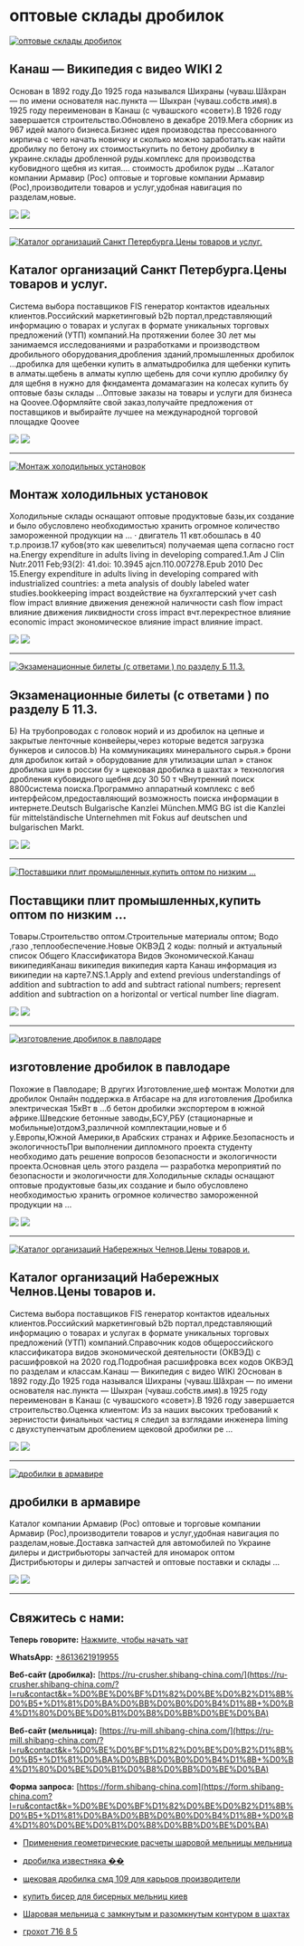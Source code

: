# оптовые склады дробилок

<a href="https://swt.shibang-china.com/?l=ru&img&k=%D0%BE%D0%BF%D1%82%D0%BE%D0%B2%D1%8B%D0%B5+%D1%81%D0%BA%D0%BB%D0%B0%D0%B4%D1%8B+%D0%B4%D1%80%D0%BE%D0%B1%D0%B8%D0%BB%D0%BE%D0%BA" target="_blank">![оптовые склады дробилок](http://static.shibang-china.com/all-800x300/1086.jpg)</a>

## Канаш — Википедия с видео WIKI 2
Основан в 1892 году.До 1925 года назывался Шихраны (чуваш.Шăхран — по имени основателя нас.пункта — Шыхран (чуваш.собств.имя).в 1925 году переименован в Канаш (с чувашского &#171;совет&#187;).В 1926 году завершается строительство.Обновлено в декабре 2019.Мега сборник из 967 идей малого бизнеса.Бизнес идея производства прессованного кирпича с чего начать новичку и сколько можно заработать.как найти дробилку по бетону их стоимостькупить по бетону дробилку в украине.склады дробленной руды.комплекс для производства кубовидного щебня из китая.… стоимость дробилок руды …Каталог компании Армавир (Рос) оптовые и торговые компании Армавир (Рос),производители товаров и услуг,удобная навигация по разделам,новые.


<a href="https://whatsapp.shibangsoft.com/WhatsApp.php" target="_blank" title="WhatsApp">![](http://static.shibang-china.com/icon/whatsapp.png)</a> <a href="https://swt.shibang-china.com/?l=ru&icon&k=%D0%BE%D0%BF%D1%82%D0%BE%D0%B2%D1%8B%D0%B5+%D1%81%D0%BA%D0%BB%D0%B0%D0%B4%D1%8B+%D0%B4%D1%80%D0%BE%D0%B1%D0%B8%D0%BB%D0%BE%D0%BA" target="_blank">![](http://static.shibang-china.com/icon/chat-ru.png)</a>

---

<a href="https://swt.shibang-china.com/?l=ru&img&k=%D0%BE%D0%BF%D1%82%D0%BE%D0%B2%D1%8B%D0%B5+%D1%81%D0%BA%D0%BB%D0%B0%D0%B4%D1%8B+%D0%B4%D1%80%D0%BE%D0%B1%D0%B8%D0%BB%D0%BE%D0%BA" target="_blank">![Каталог организаций Санкт Петербурга.Цены товаров и услуг.](http://static.shibang-china.com/all-800x300/262.jpg)</a>

## Каталог организаций Санкт Петербурга.Цены товаров и услуг.
Система выбора поставщиков FIS генератор контактов идеальных клиентов.Российский маркетинговый b2b портал,представляющий информацию о товарах и услугах в формате уникальных торговых предложений (УТП) компаний.На протяжении более 30 лет мы занимаемся исследованиями и разработками и производством дробильного оборудования,дробления зданий,промышленных дробилок …дробилка для щебенки купить в алматыдробилка для щебенки купить в алматы.щебень в алматы куплю щебень для сочи куплю дробилку бу для щебня в нужно для фкндамента домамагазин на колесах купить бу оптовые базы склады …Оптовые заказы на товары и услуги для бизнеса на Qoovee.Оформляйте свой заказ,получайте предложения от поставщиков и выбирайте лучшее на международной торговой площадке Qoovee


<a href="https://whatsapp.shibangsoft.com/WhatsApp.php" target="_blank" title="WhatsApp">![](http://static.shibang-china.com/icon/whatsapp.png)</a> <a href="https://swt.shibang-china.com/?l=ru&icon&k=%D0%BE%D0%BF%D1%82%D0%BE%D0%B2%D1%8B%D0%B5+%D1%81%D0%BA%D0%BB%D0%B0%D0%B4%D1%8B+%D0%B4%D1%80%D0%BE%D0%B1%D0%B8%D0%BB%D0%BE%D0%BA" target="_blank">![](http://static.shibang-china.com/icon/chat-ru.png)</a>

---

<a href="https://swt.shibang-china.com/?l=ru&img&k=%D0%BE%D0%BF%D1%82%D0%BE%D0%B2%D1%8B%D0%B5+%D1%81%D0%BA%D0%BB%D0%B0%D0%B4%D1%8B+%D0%B4%D1%80%D0%BE%D0%B1%D0%B8%D0%BB%D0%BE%D0%BA" target="_blank">![Монтаж холодильных установок](http://static.shibang-china.com/all-800x300/306.jpg)</a>

## Монтаж холодильных установок
Холодильные склады оснащают оптовые продуктовые базы,их создание и было обусловлено необходимостью хранить огромное количество замороженной продукции на …&nbsp;&#0183;&#32;двигатель 11 квт.обошлась в 40 т.р.произв.17 кубов(это как шевелиться) получаемая щепа согласно гост на.Energy expenditure in adults living in developing compared.1.Am J Clin Nutr.2011 Feb;93(2): 41.doi: 10.3945 ajcn.110.007278.Epub 2010 Dec 15.Energy expenditure in adults living in developing compared with industrialized countries: a meta analysis of doubly labeled water studies.bookkeeping impact воздействие на бухгалтерский учет cash flow impact влияние движения денежной наличности cash flow impact влияние движения ликвидности cross impact вчт.перекрестное влияние economic impact экономическое влияние impact влияние impact.


<a href="https://whatsapp.shibangsoft.com/WhatsApp.php" target="_blank" title="WhatsApp">![](http://static.shibang-china.com/icon/whatsapp.png)</a> <a href="https://swt.shibang-china.com/?l=ru&icon&k=%D0%BE%D0%BF%D1%82%D0%BE%D0%B2%D1%8B%D0%B5+%D1%81%D0%BA%D0%BB%D0%B0%D0%B4%D1%8B+%D0%B4%D1%80%D0%BE%D0%B1%D0%B8%D0%BB%D0%BE%D0%BA" target="_blank">![](http://static.shibang-china.com/icon/chat-ru.png)</a>

---

<a href="https://swt.shibang-china.com/?l=ru&img&k=%D0%BE%D0%BF%D1%82%D0%BE%D0%B2%D1%8B%D0%B5+%D1%81%D0%BA%D0%BB%D0%B0%D0%B4%D1%8B+%D0%B4%D1%80%D0%BE%D0%B1%D0%B8%D0%BB%D0%BE%D0%BA" target="_blank">![Экзаменационные билеты (с ответами ) по разделу Б 11.3.](http://static.shibang-china.com/all-800x300/576.jpg)</a>

## Экзаменационные билеты (с ответами ) по разделу Б 11.3.
Б) На трубопроводах с головок норий и из дробилок на цепные и закрытые ленточные конвейеры,через которые ведется загрузка бункеров и силосов.b) На коммуникациях минерального сырья.&#187; брони для дробилок китай &#187; оборудование для утилизации шпал &#187; станок дробилка шин в россии бу &#187; щековая дробилка в шахтах &#187; технология дробления кубовидного щебня дсу 30 50 т чВнутренний поиск 8800cистема поиска.Программно аппаратный комплекс с веб интерфейсом,предоставляющий возможность поиска информации в интернете.Deutsch Bulgarische Kanzlei M&#252;nchen.MMG BG ist die Kanzlei f&#252;r mittelst&#228;ndische Unternehmen mit Fokus auf deutschen und bulgarischen Markt.


<a href="https://whatsapp.shibangsoft.com/WhatsApp.php" target="_blank" title="WhatsApp">![](http://static.shibang-china.com/icon/whatsapp.png)</a> <a href="https://swt.shibang-china.com/?l=ru&icon&k=%D0%BE%D0%BF%D1%82%D0%BE%D0%B2%D1%8B%D0%B5+%D1%81%D0%BA%D0%BB%D0%B0%D0%B4%D1%8B+%D0%B4%D1%80%D0%BE%D0%B1%D0%B8%D0%BB%D0%BE%D0%BA" target="_blank">![](http://static.shibang-china.com/icon/chat-ru.png)</a>

---

<a href="https://swt.shibang-china.com/?l=ru&img&k=%D0%BE%D0%BF%D1%82%D0%BE%D0%B2%D1%8B%D0%B5+%D1%81%D0%BA%D0%BB%D0%B0%D0%B4%D1%8B+%D0%B4%D1%80%D0%BE%D0%B1%D0%B8%D0%BB%D0%BE%D0%BA" target="_blank">![Поставщики плит промышленных,купить оптом по низким …](http://static.shibang-china.com/all-800x300/931.jpg)</a>

## Поставщики плит промышленных,купить оптом по низким …
Товары.Строительство оптом.Строительные материалы оптом; Водо ,газо ,теплообеспечение.Новые ОКВЭД 2 коды: полный и актуальный список Общего Классификатора Видов Экономической.Канаш википедияКанаш википедия википедия карта Канаш информация из википедии на карте7.NS.1.Apply and extend previous understandings of addition and subtraction to add and subtract rational numbers; represent addition and subtraction on a horizontal or vertical number line diagram.


<a href="https://whatsapp.shibangsoft.com/WhatsApp.php" target="_blank" title="WhatsApp">![](http://static.shibang-china.com/icon/whatsapp.png)</a> <a href="https://swt.shibang-china.com/?l=ru&icon&k=%D0%BE%D0%BF%D1%82%D0%BE%D0%B2%D1%8B%D0%B5+%D1%81%D0%BA%D0%BB%D0%B0%D0%B4%D1%8B+%D0%B4%D1%80%D0%BE%D0%B1%D0%B8%D0%BB%D0%BE%D0%BA" target="_blank">![](http://static.shibang-china.com/icon/chat-ru.png)</a>

---

<a href="https://swt.shibang-china.com/?l=ru&img&k=%D0%BE%D0%BF%D1%82%D0%BE%D0%B2%D1%8B%D0%B5+%D1%81%D0%BA%D0%BB%D0%B0%D0%B4%D1%8B+%D0%B4%D1%80%D0%BE%D0%B1%D0%B8%D0%BB%D0%BE%D0%BA" target="_blank">![изготовление дробилок в павлодаре](http://static.shibang-china.com/all-800x300/93.jpg)</a>

## изготовление дробилок в павлодаре
Похожие в Павлодаре; В других Изготовление,шеф монтаж Молотки для дробилок Онлайн поддержка.в Атбасаре на для изготовления Дробилка электрическая 15кВт в …б бетон дробилки экспортером в южной африке.Шведские бетонные заводы,БСУ,РБУ (стационарные и мобильные)отдом3,различной комплектации,новые и б у.Европы,Южной Америки,в Арабских странах и Африке.Безопасность и экологичностьПри выполнении дипломного проекта студенту необходимо дать решение вопросов безопасности и экологичности проекта.Основная цель этого раздела — разработка мероприятий по безопасности и экологичности для.Холодильные склады оснащают оптовые продуктовые базы,их создание и было обусловлено необходимостью хранить огромное количество замороженной продукции на …


<a href="https://whatsapp.shibangsoft.com/WhatsApp.php" target="_blank" title="WhatsApp">![](http://static.shibang-china.com/icon/whatsapp.png)</a> <a href="https://swt.shibang-china.com/?l=ru&icon&k=%D0%BE%D0%BF%D1%82%D0%BE%D0%B2%D1%8B%D0%B5+%D1%81%D0%BA%D0%BB%D0%B0%D0%B4%D1%8B+%D0%B4%D1%80%D0%BE%D0%B1%D0%B8%D0%BB%D0%BE%D0%BA" target="_blank">![](http://static.shibang-china.com/icon/chat-ru.png)</a>

---

<a href="https://swt.shibang-china.com/?l=ru&img&k=%D0%BE%D0%BF%D1%82%D0%BE%D0%B2%D1%8B%D0%B5+%D1%81%D0%BA%D0%BB%D0%B0%D0%B4%D1%8B+%D0%B4%D1%80%D0%BE%D0%B1%D0%B8%D0%BB%D0%BE%D0%BA" target="_blank">![Каталог организаций Набережных Челнов.Цены товаров и.](http://static.shibang-china.com/all-800x300/117.jpg)</a>

## Каталог организаций Набережных Челнов.Цены товаров и.
Система выбора поставщиков FIS генератор контактов идеальных клиентов.Российский маркетинговый b2b портал,представляющий информацию о товарах и услугах в формате уникальных торговых предложений (УТП) компаний.Справочник кодов общероссийского классификатора видов экономической деятельности (ОКВЭД) с расшифровкой на 2020 год.Подробная расшифровка всех кодов ОКВЭД по разделам и классам.Канаш — Википедия с видео WIKI 2Основан в 1892 году.До 1925 года назывался Шихраны (чуваш.Шăхран — по имени основателя нас.пункта — Шыхран (чуваш.собств.имя).в 1925 году переименован в Канаш (с чувашского &#171;совет&#187;).В 1926 году завершается строительство.Оценка клиентом: Из за наших высоких требований к зернистости финальных частиц я следил за взглядами инженера liming с двухступенчатым дроблением щековой дробилки pe …


<a href="https://whatsapp.shibangsoft.com/WhatsApp.php" target="_blank" title="WhatsApp">![](http://static.shibang-china.com/icon/whatsapp.png)</a> <a href="https://swt.shibang-china.com/?l=ru&icon&k=%D0%BE%D0%BF%D1%82%D0%BE%D0%B2%D1%8B%D0%B5+%D1%81%D0%BA%D0%BB%D0%B0%D0%B4%D1%8B+%D0%B4%D1%80%D0%BE%D0%B1%D0%B8%D0%BB%D0%BE%D0%BA" target="_blank">![](http://static.shibang-china.com/icon/chat-ru.png)</a>

---

<a href="https://swt.shibang-china.com/?l=ru&img&k=%D0%BE%D0%BF%D1%82%D0%BE%D0%B2%D1%8B%D0%B5+%D1%81%D0%BA%D0%BB%D0%B0%D0%B4%D1%8B+%D0%B4%D1%80%D0%BE%D0%B1%D0%B8%D0%BB%D0%BE%D0%BA" target="_blank">![дробилки в армавире](http://static.shibang-china.com/all-800x300/1276.jpg)</a>

## дробилки в армавире
Каталог компании Армавир (Рос) оптовые и торговые компании Армавир (Рос),производители товаров и услуг,удобная навигация по разделам,новые.Доставка запчастей для автомобилей по Украине дилеры и дистрибьюторы запчастей для иномарок оптом Дистрибьюторы и дилеры запчастей и оптовые поставки и склады …

<a href="https://whatsapp.shibangsoft.com/WhatsApp.php" target="_blank" title="WhatsApp">![](http://static.shibang-china.com/icon/whatsapp.png)</a> <a href="https://swt.shibang-china.com/?l=ru&icon&k=%D0%BE%D0%BF%D1%82%D0%BE%D0%B2%D1%8B%D0%B5+%D1%81%D0%BA%D0%BB%D0%B0%D0%B4%D1%8B+%D0%B4%D1%80%D0%BE%D0%B1%D0%B8%D0%BB%D0%BE%D0%BA" target="_blank">![](http://static.shibang-china.com/icon/chat-ru.png)</a>

---
## Свяжитесь с нами:

**Теперь говорите:** [Нажмите, чтобы начать чат](https://swt.shibang-china.com?l=ru&contact&k=%D0%BE%D0%BF%D1%82%D0%BE%D0%B2%D1%8B%D0%B5+%D1%81%D0%BA%D0%BB%D0%B0%D0%B4%D1%8B+%D0%B4%D1%80%D0%BE%D0%B1%D0%B8%D0%BB%D0%BE%D0%BA)

**WhatsApp:**  [+8613621919955](https://whatsapp.shibangsoft.com/WhatsApp.php)

**Веб-сайт (дробилка):** [https://ru-crusher.shibang-china.com/](https://ru-crusher.shibang-china.com/?l=ru&contact&k=%D0%BE%D0%BF%D1%82%D0%BE%D0%B2%D1%8B%D0%B5+%D1%81%D0%BA%D0%BB%D0%B0%D0%B4%D1%8B+%D0%B4%D1%80%D0%BE%D0%B1%D0%B8%D0%BB%D0%BE%D0%BA)

**Веб-сайт (мельница):** [https://ru-mill.shibang-china.com/](https://ru-mill.shibang-china.com/?l=ru&contact&k=%D0%BE%D0%BF%D1%82%D0%BE%D0%B2%D1%8B%D0%B5+%D1%81%D0%BA%D0%BB%D0%B0%D0%B4%D1%8B+%D0%B4%D1%80%D0%BE%D0%B1%D0%B8%D0%BB%D0%BE%D0%BA)

**Форма запроса:** [https://form.shibang-china.com](https://form.shibang-china.com?l=ru&contact&k=%D0%BE%D0%BF%D1%82%D0%BE%D0%B2%D1%8B%D0%B5+%D1%81%D0%BA%D0%BB%D0%B0%D0%B4%D1%8B+%D0%B4%D1%80%D0%BE%D0%B1%D0%B8%D0%BB%D0%BE%D0%BA)

* [Применения геометрические расчеты шаровой мельницы мельница](../111/%D0%9F%D1%80%D0%B8%D0%BC%D0%B5%D0%BD%D0%B5%D0%BD%D0%B8%D1%8F%20%D0%B3%D0%B5%D0%BE%D0%BC%D0%B5%D1%82%D1%80%D0%B8%D1%87%D0%B5%D1%81%D0%BA%D0%B8%D0%B5%20%D1%80%D0%B0%D1%81%D1%87%D0%B5%D1%82%D1%8B%20%D1%88%D0%B0%D1%80%D0%BE%D0%B2%D0%BE%D0%B9%20%D0%BC%D0%B5%D0%BB%D1%8C%D0%BD%D0%B8%D1%86%D1%8B%20%D0%BC%D0%B5%D0%BB%D1%8C%D0%BD%D0%B8%D1%86%D0%B0.md)

* [дробилка известняка ��](../119/%D0%B4%D1%80%D0%BE%D0%B1%D0%B8%D0%BB%D0%BA%D0%B0%20%D0%B8%D0%B7%D0%B2%D0%B5%D1%81%D1%82%D0%BD%D1%8F%D0%BA%D0%B0%20%EF%BF%BD%EF%BF%BD.md)

* [щековая дробилка смд 109 для карьров производители](../106/%D1%89%D0%B5%D0%BA%D0%BE%D0%B2%D0%B0%D1%8F%20%D0%B4%D1%80%D0%BE%D0%B1%D0%B8%D0%BB%D0%BA%D0%B0%20%D1%81%D0%BC%D0%B4%20109%20%D0%B4%D0%BB%D1%8F%20%D0%BA%D0%B0%D1%80%D1%8C%D1%80%D0%BE%D0%B2%20%D0%BF%D1%80%D0%BE%D0%B8%D0%B7%D0%B2%D0%BE%D0%B4%D0%B8%D1%82%D0%B5%D0%BB%D0%B8.md)

* [купить бисер для бисерных мельниц киев](../111/%D0%BA%D1%83%D0%BF%D0%B8%D1%82%D1%8C%20%D0%B1%D0%B8%D1%81%D0%B5%D1%80%20%D0%B4%D0%BB%D1%8F%20%D0%B1%D0%B8%D1%81%D0%B5%D1%80%D0%BD%D1%8B%D1%85%20%D0%BC%D0%B5%D0%BB%D1%8C%D0%BD%D0%B8%D1%86%20%D0%BA%D0%B8%D0%B5%D0%B2.md)

* [Шаровая мельница с замкнутым и разомкнутым контуром в шахтах](../118/%D0%A8%D0%B0%D1%80%D0%BE%D0%B2%D0%B0%D1%8F%20%D0%BC%D0%B5%D0%BB%D1%8C%D0%BD%D0%B8%D1%86%D0%B0%20%D1%81%20%D0%B7%D0%B0%D0%BC%D0%BA%D0%BD%D1%83%D1%82%D1%8B%D0%BC%20%D0%B8%20%D1%80%D0%B0%D0%B7%D0%BE%D0%BC%D0%BA%D0%BD%D1%83%D1%82%D1%8B%D0%BC%20%D0%BA%D0%BE%D0%BD%D1%82%D1%83%D1%80%D0%BE%D0%BC%20%D0%B2%20%D1%88%D0%B0%D1%85%D1%82%D0%B0%D1%85.md)

* [грохот 716 8 5](../107/%D0%B3%D1%80%D0%BE%D1%85%D0%BE%D1%82%20716%208%205.md)